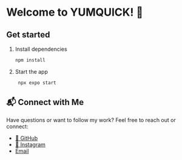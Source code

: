 # Welcome to YUMQUICK! 👋

## Get started

1. Install dependencies

   ```bash
   npm install
   ```

2. Start the app

   ```bash
    npx expo start
   ```

## 📬 Connect with Me

Have questions or want to follow my work? Feel free to reach out or connect:

- [📂 GitHub](https://github.com/ashmakov-merdan)
- [📸 Instagram](https://instagram.com/onlyhwaro)
- [Email](ashmakov.m@gmail.com)


